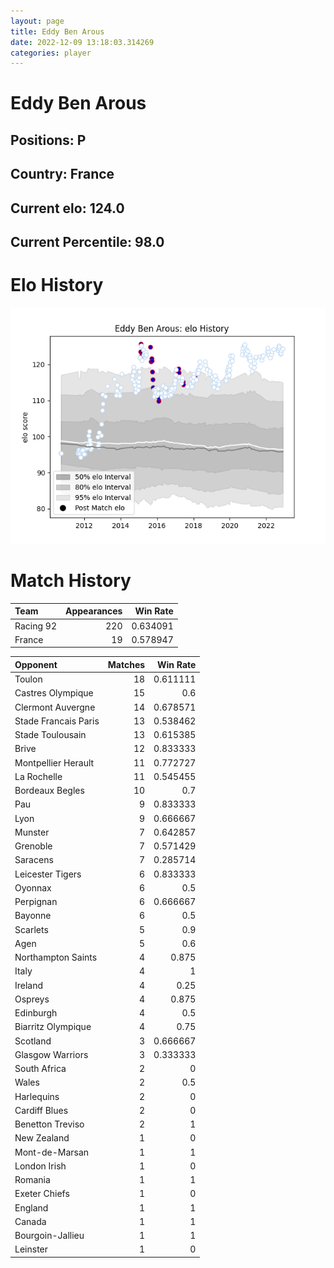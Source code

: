 ```yaml
---  
layout: page  
title: Eddy Ben Arous  
date: 2022-12-09 13:18:03.314269  
categories: player  
---
```

# Eddy Ben Arous

## Positions: P

## Country: France

## Current elo: 124.0

## Current Percentile: 98.0

# Elo History


![elo history](history_EddyBenArous.png)
# Match History


| Team      |   Appearances |   Win Rate |
|:----------|--------------:|-----------:|
| Racing 92 |           220 |   0.634091 |
| France    |            19 |   0.578947 |

| Opponent             |   Matches |   Win Rate |
|:---------------------|----------:|-----------:|
| Toulon               |        18 |   0.611111 |
| Castres Olympique    |        15 |   0.6      |
| Clermont Auvergne    |        14 |   0.678571 |
| Stade Francais Paris |        13 |   0.538462 |
| Stade Toulousain     |        13 |   0.615385 |
| Brive                |        12 |   0.833333 |
| Montpellier Herault  |        11 |   0.772727 |
| La Rochelle          |        11 |   0.545455 |
| Bordeaux Begles      |        10 |   0.7      |
| Pau                  |         9 |   0.833333 |
| Lyon                 |         9 |   0.666667 |
| Munster              |         7 |   0.642857 |
| Grenoble             |         7 |   0.571429 |
| Saracens             |         7 |   0.285714 |
| Leicester Tigers     |         6 |   0.833333 |
| Oyonnax              |         6 |   0.5      |
| Perpignan            |         6 |   0.666667 |
| Bayonne              |         6 |   0.5      |
| Scarlets             |         5 |   0.9      |
| Agen                 |         5 |   0.6      |
| Northampton Saints   |         4 |   0.875    |
| Italy                |         4 |   1        |
| Ireland              |         4 |   0.25     |
| Ospreys              |         4 |   0.875    |
| Edinburgh            |         4 |   0.5      |
| Biarritz Olympique   |         4 |   0.75     |
| Scotland             |         3 |   0.666667 |
| Glasgow Warriors     |         3 |   0.333333 |
| South Africa         |         2 |   0        |
| Wales                |         2 |   0.5      |
| Harlequins           |         2 |   0        |
| Cardiff Blues        |         2 |   0        |
| Benetton Treviso     |         2 |   1        |
| New Zealand          |         1 |   0        |
| Mont-de-Marsan       |         1 |   1        |
| London Irish         |         1 |   0        |
| Romania              |         1 |   1        |
| Exeter Chiefs        |         1 |   0        |
| England              |         1 |   1        |
| Canada               |         1 |   1        |
| Bourgoin-Jallieu     |         1 |   1        |
| Leinster             |         1 |   0        |